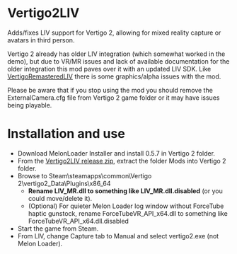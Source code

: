 # Vertigo2LIV
Adds/fixes LIV support for Vertigo 2, allowing for mixed reality capture or avatars in third person.

Vertigo 2 already has older LIV integration (which somewhat worked in the demo), but due to VR/MR issues and lack of available documentation for the older integration this mod paves over it with an updated LIV SDK. Like [VertigoRemasteredLIV](https://github.com/Jas2o/VertigoRemasteredLIV) there is some graphics/alpha issues with the mod.

Please be aware that if you stop using the mod you should remove the ExternalCamera.cfg file from Vertigo 2 game folder or it may have issues being playable.

# Installation and use
- Download MelonLoader Installer and install 0.5.7 in Vertigo 2 folder.
- From the [Vertigo2LIV release zip](https://github.com/Jas2o/Vertigo2LIV/releases), extract the folder Mods into Vertigo 2 folder.
- Browse to Steam\steamapps\common\Vertigo 2\vertigo2_Data\Plugins\x86_64
    - **Rename LIV_MR.dll to something like LIV_MR.dll.disabled** (or you could move/delete it).
    - (Optional) For quieter Melon Loader log window without ForceTube haptic gunstock, rename ForceTubeVR_API_x64.dll to something like ForceTubeVR_API_x64.dll.disabled
- Start the game from Steam.
- From LIV, change Capture tab to Manual and select vertigo2.exe (not Melon Loader).
